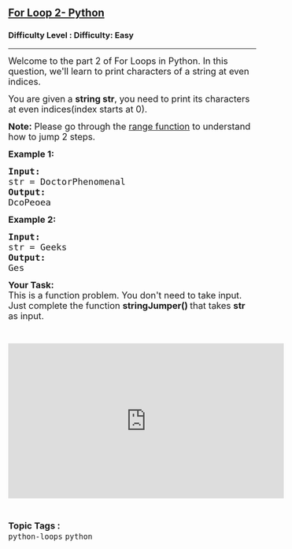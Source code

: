 <h2><a href="https://www.geeksforgeeks.org/problems/for-loop-2-python/0">For Loop 2- Python</a></h2><h3>Difficulty Level : Difficulty: Easy</h3><hr><div class="problems_problem_content__Xm_eO"><p><span style="font-size:18px">Welcome to the part 2 of For Loops in Python. In this question, we'll learn to print characters of a string at even indices. </span></p>

<p><span style="font-size:18px">You are given a <strong>string str</strong>, you need to print its characters at even indices(index starts at 0).</span></p>

<p><span style="font-size:18px"><strong>Note:</strong> Please go through the <a href="https://www.geeksforgeeks.org/python-range-method/">range function</a> to understand how to jump 2 steps.</span></p>

<p><span style="font-size:18px"><strong>Example 1:</strong></span></p>

<pre><span style="font-size:18px"><strong>Input:</strong>
str = DoctorPhenomenal
<strong>Output:</strong>
DcoPeoea</span>
</pre>

<p><span style="font-size:18px"><strong>Example 2:</strong></span></p>

<pre><span style="font-size:18px"><strong>Input:</strong>
str = Geeks
<strong>Output:</strong>
Ges
</span></pre>

<p><span style="font-size:18px"><strong>Your Task:</strong><br>
This is a function problem. You don't need to take input. Just complete the function <strong>stringJumper()&nbsp;</strong>that takes <strong>str</strong> as input.</span></p>

<p>&nbsp;</p>

<p><iframe frameborder="0" height="315" src="https://www.youtube.com/embed/AaoqKlYCbSk" width="560"></iframe></p>
</div><br><p><span style=font-size:18px><strong>Topic Tags : </strong><br><code>python-loops</code>&nbsp;<code>python</code>&nbsp;